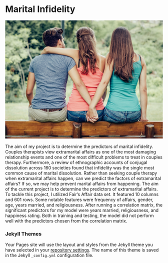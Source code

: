 # Marital Infidelity

 ![Image](infidelity_project.png)

The aim of my project is to determine the predictors of marital infidelity. Couples therapists view extramarital affairs as one of the most damaging relationship events and 
one of the most difficult problems to treat in couples therapy. Furthermore, a review of 
ethnographic accounts of conjugal dissolution across 160 societies found that infidelity was the 
single most common cause of marital dissolution. Rather than seeking couple therapy when 
extramarital affairs happen, can we predict the factors of extramarital affairs? If so, we may help 
prevent marital affairs from happening. The aim of the current project is to determine the 
predictors of extramarital affairs. To tackle this project, I utilized Fair’s Affair data set. It 
featured 10 columns and 601 rows. Some notable features were frequency of affairs, gender, age, 
years married, and religiousness. After running a correlation matrix, the significant predictors 
for my model were years married, religiousness, and happiness rating. Both in training and 
testing, the model did not perform well with the predictors chosen from the correlation matrix. 


### Jekyll Themes

Your Pages site will use the layout and styles from the Jekyll theme you have selected in your [repository settings](https://github.com/RenaissanceMan06/Marital_Infidelity/settings). The name of this theme is saved in the Jekyll `_config.yml` configuration file.
